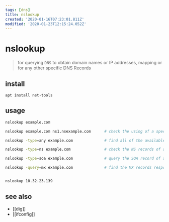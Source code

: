 ```yaml
---
tags: [dns]
title: nslookup
created: '2020-01-16T07:23:01.811Z'
modified: '2020-01-23T12:15:24.052Z'
---
```


# nslookup
> for querying `DNS` to obtain domain names or IP addresses, mapping or for any other specific DNS Records

## install
`apt install net-tools`  

## usage
```sh
nslookup example.com

nslookup example.com ns1.nsexample.com      # check the using of a specific DNS Serve

nslookup -type=any example.com              # find all of the available DNS records of a domain

nslookup -type=ns example.com               # check the NS records of a domain

nslookup -type=soa example.com              # query the SOA record of a domain

nslookup -query=mx example.com              # find the MX records responsible for the email exchange


nslookup 10.32.23.139
```

## see also
- [[dig]]
- [[ifconfig]]
